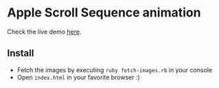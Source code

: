 # Apple Scroll Sequence animation

Check the live demo [here](https://spharian.vercel.app/lab/apple-sequence-animation).

## Install

- Fetch the images by executing `ruby fetch-images.rb` in your console
- Open `index.html` in your favorite browser :)
